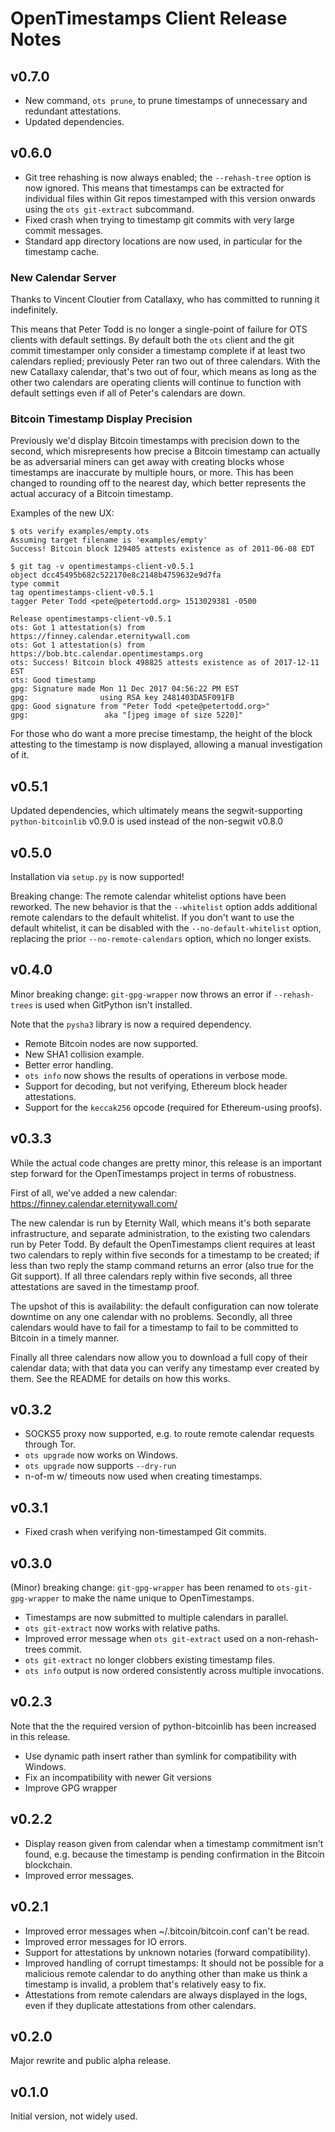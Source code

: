 # OpenTimestamps Client Release Notes

## v0.7.0

* New command, `ots prune`, to prune timestamps of unnecessary and redundant attestations.
* Updated dependencies.

## v0.6.0

* Git tree rehashing is now always enabled; the `--rehash-tree` option is now
  ignored. This means that timestamps can be extracted for individual files
  within Git repos timestamped with this version onwards using the
  `ots git-extract` subcommand.
* Fixed crash when trying to timestamp git commits with very large commit
  messages.
* Standard app directory locations are now used, in particular for the
  timestamp cache.

### New Calendar Server

Thanks to Vincent Cloutier from Catallaxy, who has committed to running it
indefinitely.

This means that Peter Todd is no longer a single-point of failure for OTS
clients with default settings. By default both the `ots` client and the git
commit timestamper only consider a timestamp complete if at least two calendars
replied; previously Peter ran two out of three calendars. With the new
Catallaxy calendar, that's two out of four, which means as long as the other
two calendars are operating clients will continue to function with default
settings even if all of Peter's calendars are down.


### Bitcoin Timestamp Display Precision

Previously we'd display Bitcoin timestamps with precision down to the second,
which misrepresents how precise a Bitcoin timestamp can actually be as
adversarial miners can get away with creating blocks whose timestamps are
inaccurate by multiple hours, or more. This has been changed to rounding off to
the nearest day, which better represents the actual accuracy of a Bitcoin
timestamp.

Examples of the new UX:

```
$ ots verify examples/empty.ots
Assuming target filename is 'examples/empty'
Success! Bitcoin block 129405 attests existence as of 2011-06-08 EDT
```

```
$ git tag -v opentimestamps-client-v0.5.1
object dcc45495b682c522170e8c2148b4759632e9d7fa
type commit
tag opentimestamps-client-v0.5.1
tagger Peter Todd <pete@petertodd.org> 1513029381 -0500

Release opentimestamps-client-v0.5.1
ots: Got 1 attestation(s) from https://finney.calendar.eternitywall.com
ots: Got 1 attestation(s) from https://bob.btc.calendar.opentimestamps.org
ots: Success! Bitcoin block 498825 attests existence as of 2017-12-11 EST
ots: Good timestamp
gpg: Signature made Mon 11 Dec 2017 04:56:22 PM EST
gpg:                using RSA key 2481403DA5F091FB
gpg: Good signature from "Peter Todd <pete@petertodd.org>"
gpg:                 aka "[jpeg image of size 5220]"
```

For those who do want a more precise timestamp, the height of the block
attesting to the timestamp is now displayed, allowing a manual investigation of
it.


## v0.5.1

Updated dependencies, which ultimately means the segwit-supporting
`python-bitcoinlib` v0.9.0 is used instead of the non-segwit v0.8.0


## v0.5.0

Installation via `setup.py` is now supported!

Breaking change: The remote calendar whitelist options have been reworked. The
new behavior is that the `--whitelist` option adds additional remote calendars
to the default whitelist. If you don't want to use the default whitelist, it
can be disabled with the `--no-default-whitelist` option, replacing the prior
`--no-remote-calendars` option, which no longer exists.


## v0.4.0

Minor breaking change: `git-gpg-wrapper` now throws an error if
`--rehash-trees` is used when GitPython isn't installed.

Note that the `pysha3` library is now a required dependency.

* Remote Bitcoin nodes are now supported.
* New SHA1 collision example.
* Better error handling.
* `ots info` now shows the results of operations in verbose mode.
* Support for decoding, but not verifying, Ethereum block header attestations.
* Support for the `keccak256` opcode (required for Ethereum-using proofs).


## v0.3.3

While the actual code changes are pretty minor, this release is an important
step forward for the OpenTimestamps project in terms of robustness.

First of all, we've added a new calendar: https://finney.calendar.eternitywall.com/

The new calendar is run by Eternity Wall, which means it's both separate
infrastructure, and separate administration, to the existing two calendars run
by Peter Todd. By default the OpenTimestamps client requires at least two
calendars to reply within five seconds for a timestamp to be created; if less
than two reply the stamp command returns an error (also true for the Git
support). If all three calendars reply within five seconds, all three
attestations are saved in the timestamp proof.

The upshot of this is availability: the default configuration can now tolerate
downtime on any one calendar with no problems. Secondly, all three calendars
would have to fail for a timestamp to fail to be committed to Bitcoin in a
timely manner.

Finally all three calendars now allow you to download a full copy of their
calendar data; with that data you can verify any timestamp ever created by
them. See the README for details on how this works.


## v0.3.2

* SOCKS5 proxy now supported, e.g. to route remote calendar requests through Tor.
* `ots upgrade` now works on Windows.
* `ots upgrade` now supports `--dry-run`
* n-of-m w/ timeouts now used when creating timestamps.


## v0.3.1

* Fixed crash when verifying non-timestamped Git commits.


## v0.3.0

(Minor) breaking change: `git-gpg-wrapper` has been renamed to
`ots-git-gpg-wrapper` to make the name unique to OpenTimestamps.

* Timestamps are now submitted to multiple calendars in parallel.
* `ots git-extract` now works with relative paths.
* Improved error message when `ots git-extract` used on a non-rehash-trees commit.
* `ots git-extract` no longer clobbers existing timestamp files.
* `ots info` output is now ordered consistently across multiple invocations.


## v0.2.3

Note that the the required version of python-bitcoinlib has been increased in
this release.

* Use dynamic path insert rather than symlink for compatibility with Windows.
* Fix an incompatibility with newer Git versions
* Improve GPG wrapper


## v0.2.2

* Display reason given from calendar when a timestamp commitment isn't found,
  e.g. because the timestamp is pending confirmation in the Bitcoin blockchain.
* Improved error messages.


## v0.2.1

* Improved error messages when ~/.bitcoin/bitcoin.conf can't be read.
* Improved error messages for IO errors.
* Support for attestations by unknown notaries (forward compatibility).
* Improved handling of corrupt timestamps: It should not be possible for
  a malicious remote calendar to do anything other than make us think a
  timestamp is invalid, a problem that's relatively easy to fix.
* Attestations from remote calendars are always displayed in the logs, even if
  they duplicate attestations from other calendars.


## v0.2.0

Major rewrite and public alpha release.


## v0.1.0

Initial version, not widely used.
